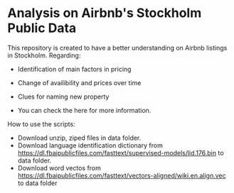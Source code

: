 # Analysis on Airbnb's Stockholm Public Data

This repository is created to have a better understanding on Airbnb listings in Stockholm. Regarding:
  - Identification of main factors in pricing
  - Change of availibility and prices over time
  - Clues for naming new property
  
- You can check the here for more information. 
  
How to use the scripts:
- Download unzip, ziped files in data folder.
- Download language identification dictionary from https://dl.fbaipublicfiles.com/fasttext/supervised-models/lid.176.bin to data folder.
- Download word vectos from https://dl.fbaipublicfiles.com/fasttext/vectors-aligned/wiki.en.align.vec to data folder
